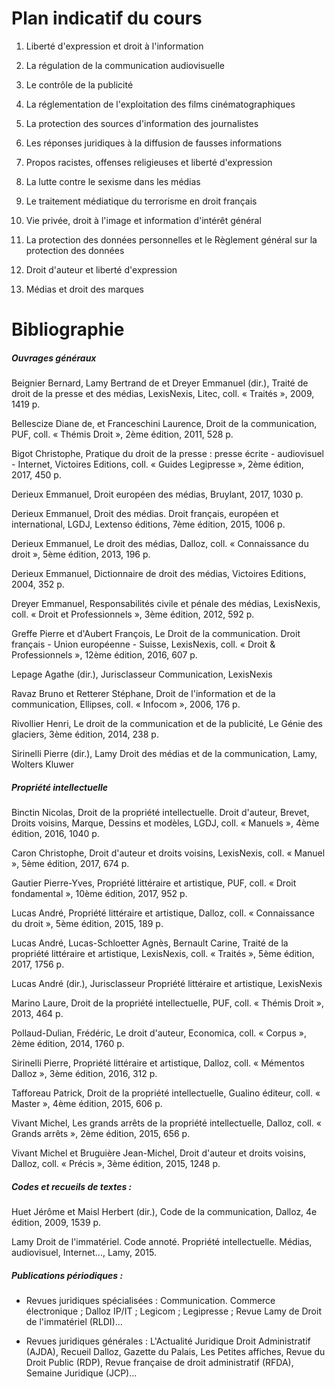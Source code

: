 # Plan indicatif du cours

1. Liberté d'expression et droit à l'information

2. La régulation de la communication audiovisuelle

3. Le contrôle de la publicité

4. La réglementation de l'exploitation des films cinématographiques

5. La protection des sources d'information des journalistes

6. Les réponses juridiques à la diffusion de fausses informations

7. Propos racistes, offenses religieuses et liberté d'expression

8. La lutte contre le sexisme dans les médias

9. Le traitement médiatique du terrorisme en droit français

10. Vie privée, droit à l'image et information d'intérêt général

11. La protection des données personnelles et le Règlement général   sur la protection des données

12. Droit d'auteur et liberté d'expression

13. Médias et droit des marques

# Bibliographie

##### Ouvrages généraux

Beignier Bernard, Lamy Bertrand de et Dreyer Emmanuel \(dir.\), Traité de droit de la presse et des médias, LexisNexis, Litec, coll. « Traités », 2009, 1419 p.

Bellescize Diane de, et Franceschini Laurence, Droit de la communication, PUF, coll. « Thémis Droit », 2ème édition, 2011, 528 p.

Bigot Christophe, Pratique du droit de la presse : presse écrite - audiovisuel - Internet, Victoires Editions, coll. « Guides Legipresse », 2ème édition, 2017, 450 p.

Derieux Emmanuel, Droit européen des médias, Bruylant, 2017, 1030 p.

Derieux Emmanuel, Droit des médias. Droit français, européen et international, LGDJ, Lextenso éditions, 7ème édition, 2015, 1006 p.

Derieux Emmanuel, Le droit des médias, Dalloz, coll. « Connaissance du droit », 5ème édition, 2013, 196 p.

Derieux Emmanuel, Dictionnaire de droit des médias, Victoires Editions, 2004, 352 p.

Dreyer Emmanuel, Responsabilités civile et pénale des médias, LexisNexis, coll. « Droit et Professionnels », 3ème édition, 2012, 592 p.

Greffe Pierre et d'Aubert François, Le Droit de la communication. Droit français - Union européenne - Suisse, LexisNexis, coll. « Droit & Professionnels », 12ème édition, 2016, 607 p.

Lepage Agathe \(dir.\), Jurisclasseur Communication, LexisNexis

Ravaz Bruno et Retterer Stéphane, Droit de l'information et de la communication, Ellipses, coll. « Infocom », 2006, 176 p.

Rivollier Henri, Le droit de la communication et de la publicité, Le Génie des glaciers, 3ème édition, 2014, 238 p.

Sirinelli Pierre \(dir.\), Lamy Droit des médias et de la communication, Lamy, Wolters Kluwer

##### Propriété intellectuelle

Binctin Nicolas, Droit de la propriété intellectuelle. Droit d'auteur, Brevet, Droits voisins, Marque, Dessins et modèles, LGDJ, coll. « Manuels », 4ème édition, 2016, 1040 p.

Caron Christophe, Droit d'auteur et droits voisins, LexisNexis, coll. « Manuel », 5ème édition, 2017, 674 p.

Gautier Pierre-Yves, Propriété littéraire et artistique, PUF, coll. « Droit fondamental », 10ème édition, 2017, 952 p.

Lucas André, Propriété littéraire et artistique, Dalloz, coll. « Connaissance du droit », 5ème édition, 2015, 189 p.

Lucas André, Lucas-Schloetter Agnès, Bernault Carine, Traité de la propriété littéraire et artistique, LexisNexis, coll. « Traités », 5ème édition, 2017, 1756 p.

Lucas André \(dir.\), Jurisclasseur Propriété littéraire et artistique, LexisNexis

Marino Laure, Droit de la propriété intellectuelle, PUF, coll. « Thémis Droit », 2013, 464 p.

Pollaud-Dulian, Frédéric, Le droit d'auteur, Economica, coll. « Corpus », 2ème édition, 2014, 1760 p.

Sirinelli Pierre, Propriété littéraire et artistique, Dalloz, coll. « Mémentos Dalloz », 3ème édition, 2016, 312 p.

Tafforeau Patrick, Droit de la propriété intellectuelle, Gualino éditeur, coll. « Master », 4ème édition, 2015, 606 p.

Vivant Michel, Les grands arrêts de la propriété intellectuelle, Dalloz, coll. « Grands arrêts », 2ème édition, 2015, 656 p.

Vivant Michel et Bruguière Jean-Michel, Droit d'auteur et droits voisins, Dalloz, coll. « Précis », 3ème édition, 2015, 1248 p.

##### Codes et recueils de textes :

Huet Jérôme et Maisl Herbert \(dir.\), Code de la communication, Dalloz, 4e édition, 2009, 1539 p.

Lamy Droit de l'immatériel. Code annoté. Propriété intellectuelle. Médias, audiovisuel, Internet..., Lamy, 2015.

##### Publications périodiques :

* Revues juridiques spécialisées : Communication. Commerce électronique ; Dalloz IP/IT ; Legicom ; Legipresse ; Revue Lamy de Droit de l'immatériel \(RLDI\)...

* Revues juridiques générales : L'Actualité Juridique Droit Administratif \(AJDA\), Recueil Dalloz, Gazette du Palais, Les Petites affiches, Revue du Droit Public \(RDP\), Revue française de droit administratif \(RFDA\), Semaine Juridique \(JCP\)...




